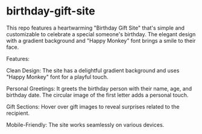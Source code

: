 # birthday-gift-site
This repo features a heartwarming "Birthday Gift Site" that's simple and customizable to celebrate a special someone's birthday. The elegant design with a gradient background and "Happy Monkey" font brings a smile to their face.

Features:

Clean Design: The site has a delightful gradient background and uses "Happy Monkey" font for a playful touch.

Personal Greetings: It greets the birthday person with their name, age, and birthday date. The circular image of the first letter adds a personal touch.

Gift Sections: Hover over gift images to reveal surprises related to the recipient.

Mobile-Friendly: The site works seamlessly on various devices.

